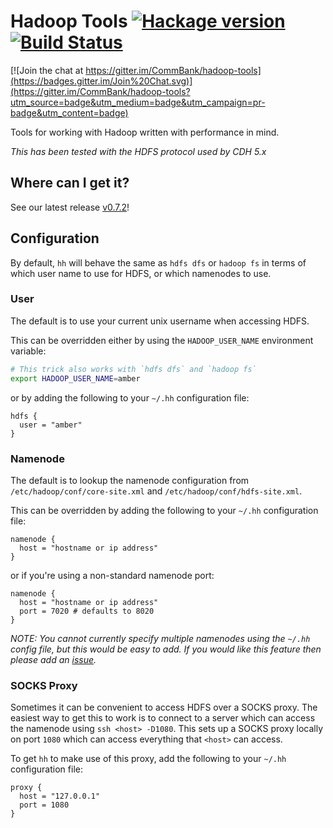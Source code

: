 # Hadoop Tools [![Hackage version](https://img.shields.io/hackage/v/hadoop-tools.svg?style=flat)](http://hackage.haskell.org/package/hadoop-tools) [![Build Status](http://img.shields.io/circleci/project/jystic/hadoop-tools.svg?style=flat)](https://circleci.com/gh/jystic/hadoop-tools)

[![Join the chat at https://gitter.im/CommBank/hadoop-tools](https://badges.gitter.im/Join%20Chat.svg)](https://gitter.im/CommBank/hadoop-tools?utm_source=badge&utm_medium=badge&utm_campaign=pr-badge&utm_content=badge)

Tools for working with Hadoop written with performance in mind.

*This has been tested with the HDFS protocol used by CDH 5.x*

## Where can I get it?

See our latest release [v0.7.2](https://github.com/jystic/hadoop-tools/releases/tag/v0.7.2)!

## Configuration

By default, `hh` will behave the same as `hdfs dfs` or `hadoop fs` in
terms of which user name to use for HDFS, or which namenodes to use.


### User

The default is to use your current unix username when accessing HDFS.

This can be overridden either by using the `HADOOP_USER_NAME`
environment variable:

```bash
# This trick also works with `hdfs dfs` and `hadoop fs`
export HADOOP_USER_NAME=amber
```

or by adding the following to your `~/.hh` configuration file:

```config
hdfs {
  user = "amber"
}
```

### Namenode

The default is to lookup the namenode configuration from
`/etc/hadoop/conf/core-site.xml` and `/etc/hadoop/conf/hdfs-site.xml`.

This can be overridden by adding the following to your `~/.hh`
configuration file:

```config
namenode {
  host = "hostname or ip address"
}
```

or if you're using a non-standard namenode port:

```config
namenode {
  host = "hostname or ip address"
  port = 7020 # defaults to 8020
}
```

*NOTE: You cannot currently specify multiple namenodes using the `~/.hh`
config file, but this would be easy to add. If you would like this
feature then please add an
[issue](https://github.com/jystic/hadoop-tools/issues).*


### SOCKS Proxy

Sometimes it can be convenient to access HDFS over a SOCKS proxy. The
easiest way to get this to work is to connect to a server which can
access the namenode using `ssh <host> -D1080`. This sets up a SOCKS
proxy locally on port `1080` which can access everything that `<host>`
can access.

To get `hh` to make use of this proxy, add the following to your `~/.hh`
configuration file:

```config
proxy {
  host = "127.0.0.1"
  port = 1080
}
```
